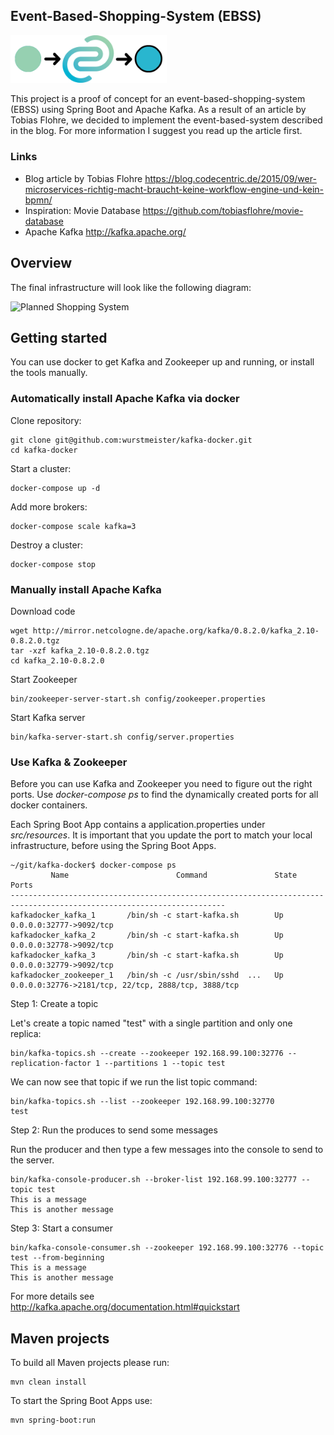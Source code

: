 ## Event-Based-Shopping-System (EBSS)

<img src="order-entry-service/src/main/resources/static/images/ebss-logo.png" width="250px">

This project is a proof of concept for an event-based-shopping-system (EBSS) using Spring Boot and Apache Kafka. As a result of an article by Tobias Flohre, we decided to implement the event-based-system described in the blog. For more information I suggest you read up the article first.

### Links

- Blog article by Tobias Flohre https://blog.codecentric.de/2015/09/wer-microservices-richtig-macht-braucht-keine-workflow-engine-und-kein-bpmn/
- Inspiration: Movie Database https://github.com/tobiasflohre/movie-database
- Apache Kafka http://kafka.apache.org/

## Overview

The final infrastructure will look like the following diagram:

![Planned Shopping System](https://blog.codecentric.de/files/2015/08/BPMNVsMicroservices.png "Event Based Shopping System")

## Getting started

You can use docker to get Kafka and Zookeeper up and running, or install the tools manually.

### Automatically install Apache Kafka via docker

Clone repository:

```
git clone git@github.com:wurstmeister/kafka-docker.git
cd kafka-docker
```

Start a cluster:

```
docker-compose up -d
```

Add more brokers:

```
docker-compose scale kafka=3
```

Destroy a cluster:

```
docker-compose stop
```

### Manually install Apache Kafka

Download code

```
wget http://mirror.netcologne.de/apache.org/kafka/0.8.2.0/kafka_2.10-0.8.2.0.tgz
tar -xzf kafka_2.10-0.8.2.0.tgz
cd kafka_2.10-0.8.2.0
```

Start Zookeeper

```
bin/zookeeper-server-start.sh config/zookeeper.properties
```

Start Kafka server

```
bin/kafka-server-start.sh config/server.properties
```

### Use Kafka & Zookeeper

Before you can use Kafka and Zookeeper you need to figure out the right ports. Use *docker-compose ps* to find the dynamically created ports for all docker containers.

Each Spring Boot App contains a application.properties under *src/resources*. It is important that you update the port to match your local infrastructure, before using the Spring Boot Apps.

```
~/git/kafka-docker$ docker-compose ps
         Name                        Command               State                          Ports                        
----------------------------------------------------------------------------------------------------------------------
kafkadocker_kafka_1       /bin/sh -c start-kafka.sh        Up      0.0.0.0:32777->9092/tcp                             
kafkadocker_kafka_2       /bin/sh -c start-kafka.sh        Up      0.0.0.0:32778->9092/tcp                             
kafkadocker_kafka_3       /bin/sh -c start-kafka.sh        Up      0.0.0.0:32779->9092/tcp                             
kafkadocker_zookeeper_1   /bin/sh -c /usr/sbin/sshd  ...   Up      0.0.0.0:32776->2181/tcp, 22/tcp, 2888/tcp, 3888/tcp
```

Step 1: Create a topic

Let's create a topic named "test" with a single partition and only one replica:

```
bin/kafka-topics.sh --create --zookeeper 192.168.99.100:32776 --replication-factor 1 --partitions 1 --topic test
```

We can now see that topic if we run the list topic command:

```
bin/kafka-topics.sh --list --zookeeper 192.168.99.100:32770
test
```

Step 2: Run the produces to send some messages

Run the producer and then type a few messages into the console to send to the server.

```
bin/kafka-console-producer.sh --broker-list 192.168.99.100:32777 --topic test
This is a message
This is another message
```

Step 3: Start a consumer

```
bin/kafka-console-consumer.sh --zookeeper 192.168.99.100:32776 --topic test --from-beginning
This is a message
This is another message
```

For more details see http://kafka.apache.org/documentation.html#quickstart

## Maven projects

To build all Maven projects please run:

```
mvn clean install
```

To start the Spring Boot Apps use:

```
mvn spring-boot:run
```
